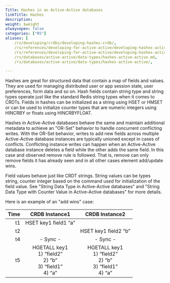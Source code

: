 ```yaml
---
Title: Hashes in an Active-Active databases
linkTitle: Hashes
description:
weight: $weight
alwaysopen: false
categories: ["RS"]
aliases: [
    /rs/developing/crdbs/developing-hashes-crdb/,
    /rs/references/developing-for-active-active/developing-hashes-active-active/,
    /rs/references/developing-for-active-active/developing-hashes-active-active.md,
    /rs/databases/active-active/data-types/hashes-active-active.md,
    /rs/databases/active-active/data-types/hashes-active-active/,

---
```

Hashes are great for structured data that contain a map of fields and
values. They are used for managing distributed user or app session
state, user preferences, form data and so on. Hash fields contain string
type and string types operate just like the standard Redis string types
when it comes to CRDTs. Fields in hashes can be initialized as a string
using HSET or HMSET or can be used to initialize counter types that are
numeric integers using HINCRBY or floats using HINCRBYFLOAT.

Hashes in Active-Active databases behave the same and maintain additional metadata to
achieve an "OR-Set" behavior to handle concurrent conflicting writes.
With the OR-Set behavior, writes to add new fields across multiple Active-Active database
instances are typically unioned except in cases of conflicts.
Conflicting instance writes can happen when an Active-Active database instance deletes a
field while the other adds the same field. In this case and observed
remove rule is followed. That is, remove can only remove fields it has
already seen and in all other cases element add/update wins.

Field values behave just like CRDT strings. String values can be types
string, counter integer based on the command used for initialization of
the field value. See "String Data Type in Active-Active databases" and "String Data Type
with Counter Value in Active-Active databases" for more details.

Here is an example of an "add wins" case:

|  **Time** | **CRDB Instance1** | **CRDB Instance2** |
|  ------: | :------: | :------: |
|  t1 | HSET key1 field1 “a” |  |
|  t2 |  | HSET key1 field2 “b” |
|  t4 | - Sync - | - Sync - |
|  t5 | HGETALL key1<br/>1) “field2”<br/>2) “b”<br/>3) “field1”<br/>4) “a” | HGETALL key1<br/>1) “field2”<br/>2) “b”<br/>3) “field1”<br/>4) “a” |
